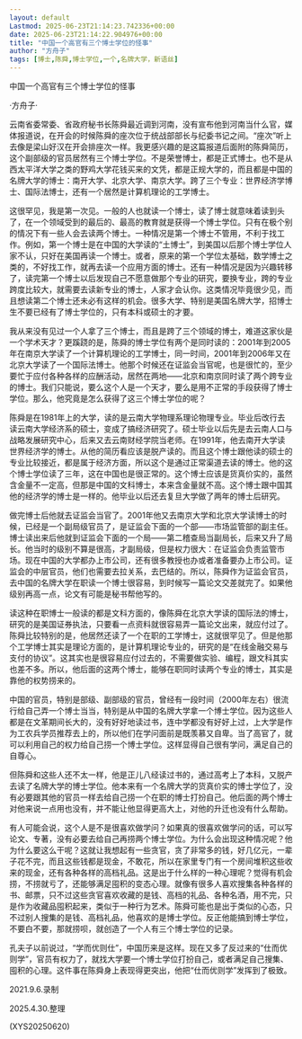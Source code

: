 ```yaml
---
layout: default
Lastmod: 2025-06-23T21:14:23.742336+00:00
date: 2025-06-23T21:14:22.904976+00:00
title: "中国一个高官有三个博士学位的怪事"
author: "方舟子"
tags: [博士,陈舜,博士学位,一个,名牌大学，新语丝]
---
```


中国一个高官有三个博士学位的怪事

·方舟子·

云南省委常委、省政府秘书长陈舜最近调到河南，没有宣布他到河南当什么官，媒体报道说，在开会的时候陈舜的座次位于统战部部长与纪委书记之间。“座次”听上去像是梁山好汉在开会排座次一样。我更感兴趣的是这篇报道后面附的陈舜简历，这个副部级的官员居然有三个博士学位。不是荣誉博士，都是正式博士。也不是从西太平洋大学之类的野鸡大学花钱买来的文凭，都是正规大学的，而且都是中国的名牌大学的博士：南开大学、北京大学、南京大学。跨了三个专业：世界经济学博士、国际法博士，还有一个居然是计算机理论的工学博士。

这很罕见，我是第一次见。一般的人也就读一个博士，读了博士就意味着读到头了，在一个领域受到的最后的、最高的教育就是获得一个博士学位。只有在极个别的情况下有一些人会去读两个博士。一种情况是第一个博士不管用，不利于找工作。例如，第一个博士是在中国的大学读的“土博士”，到美国以后那个博士学位人家不认，只好在美国再读一个博士。或者，原来的第一个学位太基础，数学博士之类的，不好找工作，就再去读一个应用方面的博士。还有一种情况是因为兴趣转移了，读完第一个博士以后发现自己不愿意做那个专业的研究，要换专业，跨的专业跨度比较大，就需要去读新专业的博士，人家才会认你。这类情况毕竟很少见，而且想读第二个博士还未必有这样的机会。很多大学、特别是美国名牌大学，招博士生不要已经有了博士学位的，只有本科或硕士的才要。

我从来没有见过一个人拿了三个博士，而且是跨了三个领域的博士，难道这家伙是一个学术天才？更蹊跷的是，陈舜的博士学位有两个是同时读的：2001年到2005年在南京大学读了一个计算机理论的工学博士，同一时间，2001年到2006年又在北京大学读了一个国际法博士。他那个时候还在证监会当官呢，也是很忙的，至少要忙于应付各种各样的应酬活动，居然在两地——北京和南京同时读了两个跨专业的博士。我们只能说，要么这个人是一个天才，要么是用不正常的手段获得了博士学位。那么，他究竟是怎么获得了这三个博士学位的呢？

陈舜是在1981年上的大学，读的是云南大学物理系理论物理专业。毕业后改行去读云南大学经济系的硕士，变成了搞经济研究了。硕士毕业以后先是去云南人口与战略发展研究中心，后来又去云南财经学院当老师。在1991年，他去南开大学读世界经济学的博士。从他的简历看应该是脱产读的。而且这个博士跟他读的硕士的专业比较接近，都是属于经济方面，所以这个是通过正常渠道去读的博士。他的这个博士学位读了三年，这在中国也是很正常的。这个博士应该是货真价实的，虽然含金量不一定高，但那是中国的文科博士，本来含金量就不高。这个博士跟中国其他的经济学的博士是一样的。他毕业以后还去复旦大学做了两年的博士后研究。

做完博士后他就去证监会当官了。2001年他又去南京大学和北京大学读博士的时候，已经是一个副局级官员了，是证监会下面的一个部——市场监管部的副主任。博士读出来后他就到证监会下面的一个局——第二稽查局当副局长，后来又升了局长。他当时的级别不算是很高，才副局级，但是权力很大：在证监会负责监管市场。现在中国的大学都办上市公司，还有很多教授也办或者准备要办上市公司。证监会的中层官员，他们也需要去拉关系，去巴结的。所以，陈舜作为证监会官员，去中国的名牌大学在职读一个博士很容易，到时候写一篇论文交差就完了。如果他级别再高一点，论文有可能是秘书帮他写的。

读这种在职博士一般读的都是文科方面的，像陈舜在北京大学读的国际法的博士，研究的是美国证券执法，只要看一点资料就很容易弄一篇论文出来，就应付过了。陈舜比较特别的是，他居然还读了一个在职的工学博士，这就很罕见了。但是他那个工学博士其实是理论方面的，是计算机理论专业的，研究的是“在线金融交易与支付的协议”。这其实也是很容易应付过去的，不需要做实验、编程，跟文科其实也差不多。所以，他后面的这两个博士，能够在职同时读两个专业的博士，其实是靠他的权势捞来的。

中国的官员，特别是部级、副部级的官员，曾经有一段时间（2000年左右）很流行给自己弄一个博士当当，特别是从中国的名牌大学拿一个博士学位。因为这些人都是在文革期间长大的，没有好好地读过书，连中学都没有好好上过，上大学是作为工农兵学员推荐去上的，所以他们在学问面前是既羡慕又自卑。当了高官了，就可以利用自己的权力给自己捞一个博士学位。这样显得自己很有学问，满足自己的自尊心。

但陈舜和这些人还不太一样，他是正儿八经读过书的，通过高考上了本科，又脱产去读了名牌大学的博士学位。他本来有一个名牌大学的货真价实的博士学位了，没有必要跟其他的官员一样去给自己捞一个在职的博士打扮自己。他后面的两个博士对他来说一点用也没有，并不能让他显得更高大上，对他的升迁也没有什么帮助。

有人可能会说，这个人是不是很喜欢做学问？如果真的很喜欢做学问的话，可以写论文、专著，没有必要去给自己再捞两个博士学位。为什么会出现这种情况呢？他为什么要这么干呢？这就让我想起有一些贪官，贪了非常多的钱，好几亿元，一辈子花不完，而且这些钱都是现金，不敢花，所以在家里专门有一个房间堆积这些收来的现金，还有各种各样的高档礼品。这是出于什么样的一种心理呢？觉得有机会捞，不捞就亏了，还能够满足囤积的变态心理。就像有很多人喜欢搜集各种各样的书、邮票，只不过这些贪官喜欢收藏的是钱、高档的礼品、各种名酒，用不完，只是作为收藏品囤积起来，类似于一种行为艺术。陈舜可能也是出于类似的心态，只不过别人搜集的是钱、高档礼品，他喜欢的是博士学位。反正他能搞到博士学位，不要白不要，那就捞呗，就创造了一个人有三个博士学位的记录。

孔夫子以前说过，“学而优则仕”，中国历来是这样。现在又多了反过来的“仕而优则学”，官员有权力了，就找大学要一个博士学位打扮自己，或者满足自己搜集、囤积的心理。这件事在陈舜身上表现得更突出，他把“仕而优则学”发挥到了极致。

2021.9.6.录制

2025.4.30.整理

(XYS20250620)

